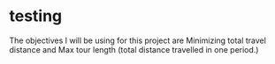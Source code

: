 # testing
The objectives I will be using for this project are
Minimizing total travel distance and Max tour length (total distance travelled in one period.)